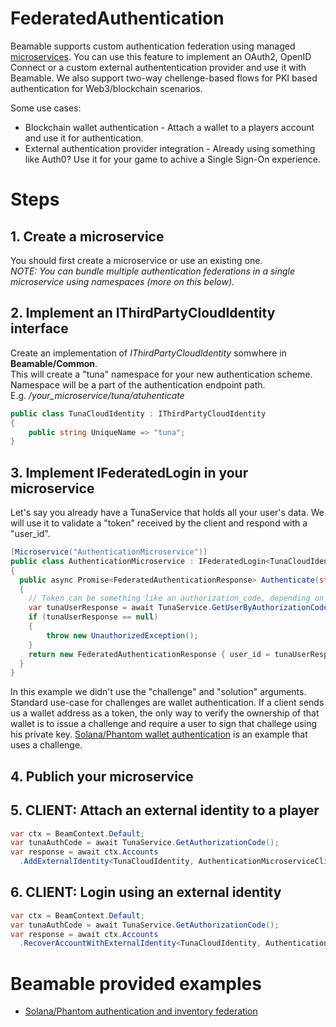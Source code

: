 # FederatedAuthentication
Beamable supports custom authentication federation using managed [microservices](https://docs.beamable.com/docs/microservices-feature-overview). You can use this feature to implement an OAuth2, OpenID Connect or a custom external authententication provider and use it with Beamable. We also support two-way chellenge-based flows for PKI based authentication for Web3/blockchain scenarios.  
  
Some use cases:
- Blockchain wallet authentication - Attach a wallet to a players account and use it for authentication.
- External authentication provider integration - Already using something like Auth0? Use it for your game to achive a Single Sign-On experience.

# Steps

## 1. Create a microservice
You should first create a microservice or use an existing one.  
*NOTE: You can bundle multiple authentication federations in a single microservice using namespaces (more on this below).*

## 2. Implement an IThirdPartyCloudIdentity interface
Create an implementation of *IThirdPartyCloudIdentity* somwhere in **Beamable/Common**.  
This will create a "tuna" namespace for your new authentication scheme. Namespace will be a part of the authentication endpoint path.   
E.g. */your_microservice/tuna/atuhenticate*

```csharp
public class TunaCloudIdentity : IThirdPartyCloudIdentity
{
	public string UniqueName => "tuna";
}
```

## 3. Implement IFederatedLogin<TunaCloudIdentity> in your microservice
Let's say you already have a TunaService that holds all your user's data. We will use it to validate a "token" received by the client and respond with a "user_id".
```csharp
[Microservice("AuthenticationMicroservice")]
public class AuthenticationMicroservice : IFederatedLogin<TunaCloudIdentity>
{
  public async Promise<FederatedAuthenticationResponse> Authenticate(string token, string challenge, string solution)
  {
    // Token can be something like an authorization_code, depending on your client and service implementations
    var tunaUserResponse = await TunaService.GetUserByAuthorizationCode(token);
    if (tunaUserResponse == null)
    {
        throw new UnauthorizedException();
    }
    return new FederatedAuthenticationResponse { user_id = tunaUserResponse.userId };
  }
}
```
In this example we didn't use the "challenge" and "solution" arguments. Standard use-case for challenges are wallet authentication. If a client sends us a wallet address as a token, the only way to verify the ownership of that wallet is to issue a challenge and require a user to sign that challege using his private key. [Solana/Phantom wallet authentication](https://github.com/beamable/solana-example) is an example that uses a challenge.

## 4. Publich your microservice

## 5. CLIENT: Attach an external identity to a player
```csharp
var ctx = BeamContext.Default;
var tunaAuthCode = await TunaService.GetAuthorizationCode();
var response = await ctx.Accounts
  .AddExternalIdentity<TunaCloudIdentity, AuthenticationMicroserviceClient>(tunaAuthCode);
```

## 6. CLIENT: Login using an external identity
```csharp
var ctx = BeamContext.Default;
var tunaAuthCode = await TunaService.GetAuthorizationCode();
var response = await ctx.Accounts
  .RecoverAccountWithExternalIdentity<TunaCloudIdentity, AuthenticationMicroserviceClient>(tunaAuthCode);
```

# Beamable provided examples
- [Solana/Phantom authentication and inventory federation](https://github.com/beamable/solana-example)